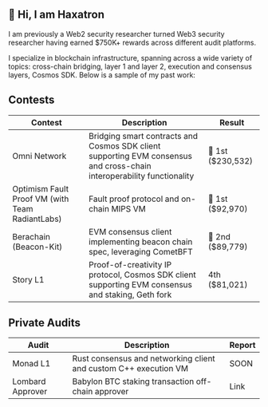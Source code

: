 ## 👋 Hi, I am Haxatron

I am previously a Web2 security researcher turned Web3 security researcher having earned $750K+ rewards across different audit platforms. 

I specialize in blockchain infrastructure, spanning across a wide variety of topics: cross-chain bridging, layer 1 and layer 2, execution and consensus layers, Cosmos SDK. Below is a sample of my past work:

## Contests
| Contest | Description | Result | 
| ------------- | ------------- | ------------- | 
| Omni Network | Bridging smart contracts and Cosmos SDK client supporting EVM consensus and cross-chain interoperability functionality | 🥇 1st ($230,532) |
| Optimism Fault Proof VM (with Team RadiantLabs) | Fault proof protocol and on-chain MIPS VM | 🥇 1st ($92,970) |
| Berachain (Beacon-Kit) | EVM consensus client implementing beacon chain spec, leveraging CometBFT | 🥈 2nd ($89,779) | 
| Story L1 | Proof-of-creativity IP protocol, Cosmos SDK client supporting EVM consensus and staking, Geth fork | 4th ($81,021) |


## Private Audits
| Audit | Description | Report |
| ------------- | ------------- | ------------- |
| Monad L1 | Rust consensus and networking client and custom C++ execution VM | SOON |
| Lombard Approver | Babylon BTC staking transaction off-chain approver | Link |
